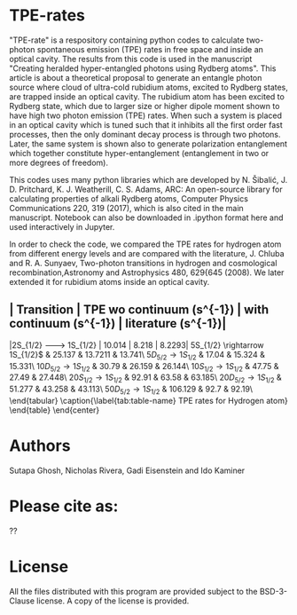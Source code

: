 # TPE-rates

"TPE-rate" is a respository containing python codes to calculate two-photon spontaneous emission (TPE) rates in free space and inside an optical cavity. The results from this code is used in the manuscript "Creating heralded hyper-entangled photons using Rydberg atoms". This article is about a theoretical proposal to generate an entangle photon source where cloud of ultra-cold rubidium atoms, excited to Rydberg states, are trapped inside an optical cavity. The rubidium atom has been excited to Rydberg state, which due to larger size or higher dipole moment shown to have high two photon emission (TPE) rates. When such a system is placed in an optical cavity which is tuned such that it inhibits all the first order fast processes, then the only dominant decay process is through two photons. Later, the same system is shown also to generate polarization entanglement which together constitute hyper-entanglement (entanglement in two or more degrees of freedom).

This codes uses many python libraries which are developed by N. Šibalić, J. D. Pritchard, K. J. Weatherill, C. S. Adams, ARC: An open-source library for calculating properties of alkali Rydberg atoms, Computer Physics Communications 220, 319 (2017), which is also cited in the main manuscript. Notebook can also be downloaded in .ipython format here and used interactively in Jupyter.

In order to check the code, we compared the TPE rates for hydrogen atom from different energy levels and are compared with the literature, J. Chluba and R. A. Sunyaev, Two-photon transitions in hydrogen and cosmological recombination,Astronomy and Astrophysics 480, 629{645 (2008). We later extended it for rubidium atoms inside an optical cavity.

| Transition | TPE wo continuum (s^{-1}) | with continuum (s^{-1}) | literature (s^{-1})|
------------------------------------------------------------------------------------------------
|2S_{1/2} ---> 1S_{1/2} | 10.014 | 8.218 | 8.2293| 
5S_{1/2} \rightarrow 1S_{1/2}$ & 25.137 & 13.7211 & 13.741\\ 
$5D_{5/2} \rightarrow 1S_{1/2}$ & 17.04 & 15.324 & 15.331\\ 
$10D_{5/2} \rightarrow 1S_{1/2}$ & 30.79 & 26.159 & 26.144\\
$10S_{1/2} \rightarrow 1S_{1/2}$ & 47.75 & 27.49 & 27.448\\
$20S_{1/2} \rightarrow 1S_{1/2}$ & 92.91 & 63.58 & 63.185\\
$20D_{5/2} \rightarrow 1S_{1/2}$ & 51.277 & 43.258 & 43.113\\
$50D_{5/2} \rightarrow 1S_{1/2}$ & 106.129 & 92.7 & 92.19\\
\end{tabular}
\caption{\label{tab:table-name} TPE rates for Hydrogen atom}
\end{table}
\end{center}

# Authors

Sutapa Ghosh, Nicholas Rivera, Gadi Eisenstein and Ido Kaminer

# Please cite as:

??

# License

All the files distributed with this program are provided subject to the BSD-3-Clause license. A copy of the license is provided.
